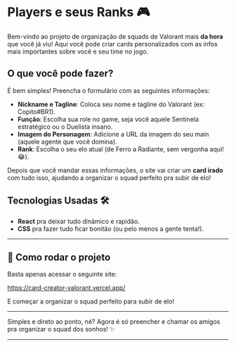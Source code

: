 # Players e seus Ranks 🎮

Bem-vindo ao projeto de organização de squads de Valorant mais **da hora** que você já viu! Aqui você pode criar cards personalizados com as infos mais importantes sobre você e seu time no jogo.

## O que você pode fazer?
É bem simples! Preencha o formulário com as seguintes informações:

- **Nickname e Tagline**: Coloca seu nome e tagline do Valorant (ex: Copito#BR1).
- **Função**: Escolha sua role no game, seja você aquele Sentinela estratégico ou o Duelista insano.
- **Imagem do Personagem**: Adicione a URL da imagem do seu main (aquele agente que você domina).
- **Rank**: Escolha o seu elo atual (de Ferro a Radiante, sem vergonha aqui! 😂).

Depois que você mandar essas informações, o site vai criar um **card irado** com tudo isso, ajudando a organizar o squad perfeito pra subir de elo!

## Tecnologias Usadas 🛠️
- **React** pra deixar tudo dinâmico e rapidão.
- **CSS** pra fazer tudo ficar bonitão (ou pelo menos a gente tenta!).
  
---

## 🚀 Como rodar o projeto
Basta apenas acessar o seguinte site:

https://card-creator-valorant.vercel.app/

E começar a organizar o squad perfeito para subir de elo!

---

Simples e direto ao ponto, né? Agora é só preencher e chamar os amigos pra organizar o squad dos sonhos! ✨

---
